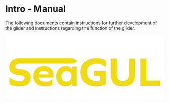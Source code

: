 # Intro - Manual
The following documents contain instructions for further development of the glider and instructions regarding the function of the glider.

![logo](Bilder/SeaGul_logga.png)
